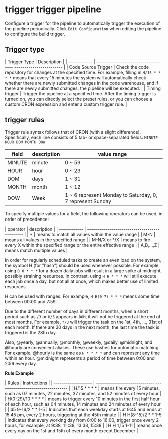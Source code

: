 # trigger trigger pipeline

Configure a trigger for the pipeline to automatically trigger the execution of the pipeline periodically. Click `Edit Configuration` when editing the pipeline to configure the build trigger.

<!--![]()screenshots-->

## Trigger type

| Trigger Type | Description |
| ------------ | ------------------------------------ ------------------------ |
| Code Source Trigger | Check the code repository for changes at the specified time. For example, filling in `H/15 * * * *` means that every 15 minutes the system will automatically check whether there are newly submitted changes in the code warehouse, and if there are newly submitted changes, the pipeline will be executed. |
| Timing trigger | Trigger the pipeline at a specified time. After the timing trigger is turned on, you can directly select the preset rules, or you can choose a custom CRON expression and enter a custom trigger rule. |

## trigger rules

Trigger rule syntax follows that of CRON (with a slight difference). Specifically, each line consists of 5 tab- or space-separated fields: `MINUTE HOUR DOM MONTH DOW`

| field | description | value range |
| ------ | ---- | -------------------------------------- |
| MINUTE | minute | 0 ~ 59 |
| HOUR | hour | 0 ~ 23 |
| DOM | days | 1 ~ 31 |
| MONTH | month | 1 ~ 12 |
| DOW | Week | 1 ~ 6 represent Monday to Saturday, 0, 7 represent Sunday |

To specify multiple values ​​for a field, the following operators can be used, in order of precedence:

| operator | description |
| ------------ | ------------------------------------ --------- |
| * | means to match all values ​​within the value range |
| M-N | means all values ​​in the specified range |
| M-N/X or */X | means to fire every X within the specified range or the entire effective range |
| A,B,...,Z | means match multiple values ​​|

In order for regularly scheduled tasks to create an even load on the system, the symbol H (for "hash") should be used whenever possible.
For example, using `0 0 * * *` for a dozen daily jobs will result in a large spike at midnight, possibly straining resources.
In contrast, using `H H * * *` will still execute each job once a day, but not all at once, which makes better use of limited resources.

H can be used with ranges. For example, `H H(0-7) * * *` means some time between 00:00 and 7:59.

Due to the different number of days in different months, when a short period such as `/3` or `H/3` appears in `DOM`, it will not be triggered at the end of most months.
For example, `*/3` will trigger the task on the 1st, 4th, ..., 31st of each month. If there are 30 days in the next month, the last time the task is triggered is the 28th day.

Also, @yearly, @annually, @monthly, @weekly, @daily, @midnight, and @hourly are convenient aliases.
These use hashes for automatic matching. For example, @hourly is the same as `H * * * *` and can represent any time within an hour.
@midnight represents a period of time between 0:00 and 2:59 every day.

**Rule Example**

| Rules | Instructions |
| ------------------- | ----------------------------- ---------------------------------- |
| H/15 * * * * | means fire every 15 minutes, such as 07 minutes, 22 minutes, 37 minutes, and 52 minutes of every hour |
| H(0-29)/10 * * * * | means to trigger every 10 minutes in the first half hour of each hour, such as 04 minutes, 14 minutes and 24 minutes of every hour |
| 45 9-16/2 * * 1-5 | Indicates that each weekday starts at 9:45 and ends at 15:45 pm, every 2 hours, triggering at the 45th minute |
| H H(8-15)/2 * * 1-5 | Indicates that every working day from 8:00 to 16:00, trigger once every 2 hours, for example, at 9:38, 11 :38, 13:38, 15:38 |
| H H 1,15 1-11 | means once every day on the 1st and 15th of every month except December |